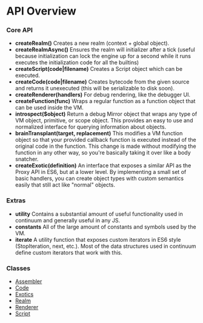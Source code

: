 # API Overview

### Core API

* __createRealm()__
    Creates a new realm (context + global object).
* __createRealmAsync()__
    Ensures the realm will initializer after a tick (useful because initialization can lock the engine up for a second while it runs executes the initialization code for all the builtins)
* __createScript(code|filename)__
    Creates a Script object which can be executed.
* __createCode(code|filename)__
    Creates bytecode from the given source and returns it unexecuted (this will be serializable to disk soon).
* __createRenderer(handlers)__
    For debug rendering, like the debugger UI.
* __createFunction(func)__
    Wraps a regular function as a function object that can be used inside the VM.
* __introspect($object)__
    Return a debug Mirror object that wraps any type of VM object, primitive, or scope object. This provides an easy to use and normalized interface for querying information about objects.
* __brainTransplant(target, replacement)__
    This modifies a VM function object so that your provided callback function is executed instead of the original code in the function. This change is made without modifying the function in any other way, so you're basically taking it over like a body snatcher.
* __createExotic(definition)__
    An interface that exposes a similar API as the Proxy API in ES6, but at a lower level. By implementing a small set of basic handlers, you can create object types with custom semantics easily that still act like "normal" objects.

### Extras

* __utility__
    Contains a substantial amount of useful functionality used in continuum and generally useful in any JS.
* __constants__
    All of the large amount of constants and symbols used by the VM.
* __iterate__
    A utility function that exposes custom iterators in ES6 style (StopIteration, next, etc.). Most of the data structures used in continuum define custom iterators that work with this.


### Classes

* [Assembler](docs/Assembler.md)
* [Code](docs/Code.md)
* [Exotics](docs/Exotics.md)
* [Realm](docs/Realm.md)
* [Renderer](docs/Renderer.md)
* [Script](docs/Script.md)
